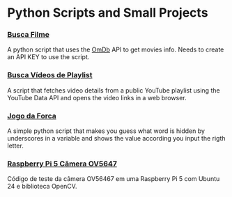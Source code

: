 # Python Scripts and Small Projects

### [Busca Filme](/busca_filme)
A python script that uses the [OmDb](http://www.omdbapi.com/) API to get movies info. Needs to create an API KEY to use the script.

### [Busca Vídeos de Playlist](/busca_videos_playlist)
A script that fetches video details from a public YouTube playlist using the YouTube Data API and opens the video links in a web browser.

### [Jogo da Forca](/jogo_forca)
A simple python script that makes you guess what word is hidden by underscores in a variable and shows the value according you input the rigth letter.

### [Raspberry Pi 5 Câmera OV5647](/rpi5_camera)
Código de teste da câmera OV56467 em uma Raspberry Pi 5 com Ubuntu 24 e biblioteca OpenCV.